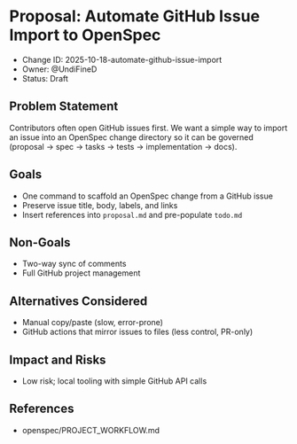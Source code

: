 # Proposal: Automate GitHub Issue Import to OpenSpec

- Change ID: 2025-10-18-automate-github-issue-import
- Owner: @UndiFineD
- Status: Draft

## Problem Statement
Contributors often open GitHub issues first. We want a simple way to import an issue into an OpenSpec change directory so it can be governed (proposal → spec → tasks → tests → implementation → docs).

## Goals
- One command to scaffold an OpenSpec change from a GitHub issue
- Preserve issue title, body, labels, and links
- Insert references into `proposal.md` and pre-populate `todo.md`

## Non-Goals
- Two-way sync of comments
- Full GitHub project management

## Alternatives Considered
- Manual copy/paste (slow, error-prone)
- GitHub actions that mirror issues to files (less control, PR-only)

## Impact and Risks
- Low risk; local tooling with simple GitHub API calls

## References
- openspec/PROJECT_WORKFLOW.md
